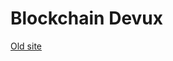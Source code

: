 # Blockchain Devux

[Old site](https://sites.google.com/infobahn.co.jp/blockchaindevux/%E3%83%9B%E3%83%BC%E3%83%A0)
